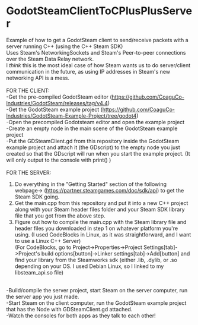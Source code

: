 # GodotSteamClientToCPlusPlusServer

Example of how to get a GodotSteam client to send/receive packets with a server running C++ (using the C++ Steam SDK) <br />
Uses Steam's NetworkingSockets and Steam's Peer-to-peer connections over the Steam Data Relay network.<br />
I *think* this is the most ideal case of how Steam wants us to do server/client communication in the future, as using IP addresses in Steam's new networking API is a mess.<br />
<br />
FOR THE CLIENT:<br />
-Get the pre-compiled GodotSteam editor (https://github.com/CoaguCo-Industries/GodotSteam/releases/tag/v4.4)<br />
-Get the GodotSteam example project (https://github.com/CoaguCo-Industries/GodotSteam-Example-Project/tree/godot4)<br />
-Open the precompiled Godotsteam editor and open the example project<br />
-Create an empty node in the main scene of the GodotSteam example project<br />
-Put the GDSteamClient.gd from this repository inside the GodotSteam example project and attach it (the GDscript) to the empty node you just created so that the GDscript will run when you start the example project. (It will only output to the console with print() )<br />
<br />
FOR THE SERVER:<br />
 1. Do everything in the "Getting Started" section of the following webpage-> (https://partner.steamgames.com/doc/sdk/api) to get the Steam SDK going. <br />
 2. Get the main.cpp from this repository and put it into a new C++ project along with your Steam header files folder and your Steam SDK library file that you got from the above step. <br />
 3. Figure out how to compile the main.cpp with the Steam library file and header files you downloaded in step 1 on whatever platform you're using. (I used CodeBlocks in Linux, as it was straightforward, and I want to use a Linux C++ Server)  <br />
    (For CodeBlocks, go to Project->Properties->Project Settings[tab]->Project's build options[button]->Linker settings[tab]->Add[button] and find your library from the Steamworks sdk (either .lib, .dylib, or .so depending on your OS. I used Debian Linux, so I linked to my libsteam_api.so file) <br />

<br />
-Build/compile the server project, start Steam on the server computer, run the server app you just made.<br />
-Start Steam on the client computer, run the GodotSteam example project that has the Node with GDSteamClient.gd attached.<br />
-Watch the consoles for both apps as they talk to each other!

